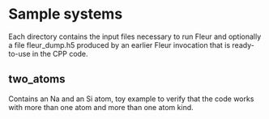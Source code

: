 Sample systems
==============

Each directory contains the input files necessary to run Fleur and optionally a file
fleur_dump.h5 produced by an earlier Fleur invocation that is ready-to-use in the CPP 
code.


two_atoms
---------
Contains an Na and an Si atom, toy example to verify that the code works with
more than one atom and more than one atom kind.
